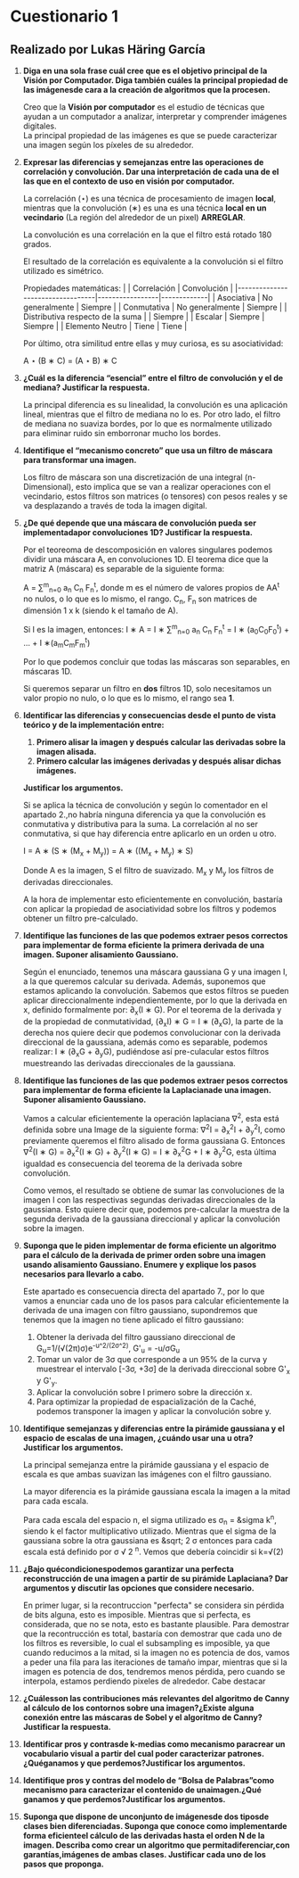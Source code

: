 # Cuestionario 1
## Realizado por Lukas Häring García

1. **Diga en una sola frase cuál cree que es el objetivo principal de la Visión por Computador. Diga también cuáles la principal propiedad de las imágenesde cara a la creación de algoritmos que la procesen.**

    Creo que la **Visión por computador** es el estudio de técnicas que ayudan a un computador a analizar, interpretar y comprender imágenes digitales.
    <br>
    La principal propiedad de las imágenes es que se puede caracterizar una imagen según los píxeles de su alrededor.

2. **Expresar las diferencias y semejanzas entre las operaciones de correlación y convolución. Dar una interpretación de cada una de el las que en el contexto de uso en visión por computador.**

    La correlación (&sstarf;) es una técnica de procesamiento de imagen **local**, mientras que la convolución (&lowast;) es una es una técnica **local en un vecindario** (La región del alrededor de un pixel) **ARREGLAR**.
    
    La convolución es una correlación en la que el filtro está rotado 180 grados.

    El resultado de la correlación es equivalente a la convolución si el filtro utilizado es simétrico.

    Propiedades matemáticas:
    |                                  | Correlación     | Convolución |
    |----------------------------------|-----------------|-------------|
    | Asociativa                       | No generalmente | Siempre     |
    | Conmutativa                      | No generalmente | Siempre     |
    | Distributiva respecto de la suma |                 | Siempre     |
    | Escalar                          | Siempre         | Siempre     |
    | Elemento Neutro                  | Tiene           | Tiene       |
    
    Por último, otra similitud entre ellas y muy curiosa, es su asociatividad:

    A &sstarf; (B &lowast; C) = (A &sstarf; B) &lowast; C 


3. **¿Cuál es la diferencia “esencial” entre el filtro de convolución y el de mediana? Justificar la  respuesta.**

    La principal diferencia es su linealidad, la convolución es una aplicación lineal, mientras que el filtro de mediana no lo es. Por otro lado, el filtro de mediana no suaviza bordes, por lo que es normalmente utilizado para eliminar ruido sin emborronar mucho los bordes.

4. **Identifique el “mecanismo concreto” que usa un filtro de máscara para transformar una imagen.**

    Los filtro de máscara son una discretización de una integral (n-Dimensional), esto implica que se van a realizar operaciones con el vecindario, estos filtros son matrices (o tensores) con pesos reales y se va desplazando a través de toda la imagen digital. 

5. **¿De qué depende que una máscara de convolución pueda ser implementadapor convoluciones 1D? Justificar la respuesta.**

    Por el teoreoma de descomposición en valores singulares podemos dividir una máscara A, en convoluciones 1D. El teorema dice que la matriz A (máscara) es separable de la siguiente forma: 
    
    A = &sum;<sup>m</sup><sub>n=0</sub> a<sub>n</sub> C<sub>n</sub> F<sub>n</sub><sup>t</sup>, donde m es el número de valores propios de AA<sup>t</sup> no nulos, o lo que es lo mismo, el rango. C<sub>n</sub>, F<sub>n</sub> son matrices de dimensión 1 x k (siendo k el tamaño de A).

    Si I es la imagen, entonces:  I &lowast; A = I &lowast; &sum;<sup>m</sup><sub>n=0</sub> a<sub>n</sub> C<sub>n</sub> F<sub>n</sub><sup>t</sup> = I &lowast; (a<sub>0</sub>C<sub>0</sub>F<sub>0</sub><sup>t</sup>) + ... + I &lowast;(a<sub>m</sub>C<sub>m</sub>F<sub>m</sub><sup>t</sup>)

    Por lo que podemos concluir que todas las máscaras son separables, en máscaras 1D.

    Si queremos separar un filtro en **dos** filtros 1D, solo necesitamos un valor propio no nulo, o lo que es lo mismo, el rango sea **1**.
    

6. **Identificar las diferencias y consecuencias desde el punto de vista teórico y de la implementación entre:**
    1. **Primero alisar la imagen y después calcular las derivadas sobre la imagen alisada.**
    2. **Primero calcular las imágenes derivadas y después alisar dichas imágenes.** 
    
    **Justificar los argumentos.**

    Si se aplica la técnica de convolución y según lo comentador en el apartado 2.,no habría ninguna diferencia ya que la convolución es conmutativa y distributiva para la suma. La correlación al no ser conmutativa, si que hay diferencia entre aplicarlo en un orden u otro. 

    I = A &lowast; (S &lowast; (M<sub>x</sub> + M<sub>y</sub>)) = A &lowast; ((M<sub>x</sub> + M<sub>y</sub>) &lowast; S)

    Donde A es la imagen, S el filtro de suavizado. M<sub>x</sub> y M<sub>y</sub> los filtros de derivadas direccionales.

    A la hora de implementar esto eficientemente en convolución, bastaría con aplicar la propiedad de asociatividad sobre los filtros y podemos obtener un filtro pre-calculado. 

7. **Identifique las funciones de las que podemos extraer pesos correctos para implementar de forma eficiente la primera derivada de una imagen. Suponer alisamiento Gaussiano.**

    Según el enunciado, tenemos una máscara gaussiana G y una imagen I, a la que queremos calcular su derivada. Además, suponemos que estamos aplicando la convolución. Sabemos que estos filtros se pueden aplicar direccionalmente independientemente, por lo que la derivada en x, definido formalmente por: &part;<sub>x</sub>(I &lowast; G). Por el teorema de la derivada y de la propiedad de conmutatividad, (&part;<sub>x</sub>I) &lowast; G = I &lowast; (&part;<sub>x</sub>G), la parte de la derecha nos quiere decir que podemos convolucionar con la derivada direccional de la gaussiana, además como es separable, podemos realizar: I &lowast; (&part;<sub>x</sub>G + &part;<sub>y</sub>G), pudiéndose así pre-culacular estos filtros muestreando las derivadas direccionales de la gaussiana.

8. **Identifique las funciones de las que podemos extraer pesos correctos para implementar de forma eficiente la Laplacianade una imagen. Suponer alisamiento Gaussiano.**

    Vamos a calcular eficientemente la operación laplaciana &nabla;<sup>2</sup>, esta está definida sobre una Image de la siguiente forma: &nabla;<sup>2</sup>I =  &part;<sub>x</sub><sup>2</sup>I + &part;<sub>y</sub><sup>2</sup>I, como previamente queremos el filtro alisado de forma gaussiana G. Entonces &nabla;<sup>2</sup>(I &lowast; G) =  &part;<sub>x</sub><sup>2</sup>(I &lowast; G) + &part;<sub>y</sub><sup>2</sup>(I &lowast; G) =  I &lowast; &part;<sub>x</sub><sup>2</sup>G + I &lowast; &part;<sub>y</sub><sup>2</sup>G, esta última igualdad es consecuencia del teorema de la derivada sobre convolución.

    Como vemos, el resultado se obtiene de sumar las convoluciones de la imagen I con las respectivas segundas derivadas direccionales de la gaussiana. Esto quiere decir que, podemos pre-calcular la muestra de la segunda derivada de la gaussiana direccional y aplicar la convolución sobre la imagen.

9. **Suponga que le piden implementar de forma eficiente un algoritmo para el cálculo de la derivada de primer orden sobre una imagen usando alisamiento Gaussiano. Enumere y explique los pasos necesarios para llevarlo a cabo.**

    Este apartado es consecuencia directa del apartado 7., por lo que vamos a enunciar cada uno de los pasos para calcular eficientemente la derivada de una imagen con filtro gaussiano, supondremos que tenemos que la imagen no tiene aplicado el filtro gaussiano:
    1. Obtener la derivada del filtro gaussiano direccional de G<sub>u</sub>=1/(&#8730;(2&pi;)&sigma;)e<sup>-u^2/(2&sigma;^2)</sup>, G'<sub>u</sub> = -u/&sigma;G<sub>u</sub>
    2. Tomar un valor de 3&sigma; que corresponde a un 95% de la curva y muestrear el intervalo [-3&sigma;, +3&sigma;] de la derivada direccional sobre G'<sub>x</sub> y G'<sub>y</sub>.
    3. Aplicar la convolución sobre I primero sobre la dirección x.
    4. Para optimizar la propiedad de espacialización de la Caché, podemos transponer la imagen y aplicar la convolución sobre y.



10. **Identifique semejanzas y diferencias entre la pirámide gaussiana y el espacio de escalas de una imagen, ¿cuándo usar una u otra? Justificar los argumentos.**

    La principal semejanza entre la pirámide gaussiana y el espacio de escala es que ambas suavizan las imágenes con el filtro gaussiano.
    
    La mayor diferencia es la pirámide gaussiana escala la imagen a la mitad para cada escala.

    Para cada escala del espacio n, el sigma utilizado es &sigma;<sub>n</sub> = &sigma k<sup>n</sup>, siendo k el factor multiplicativo utilizado. Mientras que el sigma de la gaussiana sobre la otra gaussiana es &sqrt; 2 &sigma; entonces para cada escala está definido por &sigma; &#8730; 2 <sup>n</sup>. Vemos que debería coincidir si k=&#8730;(2)
11. **¿Bajo quécondicionespodemos garantizar una perfecta reconstrucción de una imagen a partir de su pirámide Laplaciana? Dar argumentos y discutir las opciones que considere necesario.**

    En primer lugar, si la recontruccion "perfecta" se considera sin pérdida de bits alguna, esto es imposible. Mientras que si perfecta, es considerada, que no se nota, esto es bastante plausible. Para demostrar que la recontrucción es total, bastaría con demostrar que cada uno de los filtros es reversible, lo cual el subsampling es imposible, ya que cuando reducimos a la mitad, si la imagen no es potencia de dos, vamos a peder una fila para las iteraciones de tamaño impar, mientras que si la imagen es potencia de dos, tendremos menos pérdida, pero cuando se interpola, estamos perdiendo pixeles de alrededor. Cabe destacar  

12. **¿Cuálesson las contribuciones más relevantes del algoritmo de Canny al cálculo de los contornos sobre una imagen?¿Existe alguna conexión entre las máscaras de Sobel y el algoritmo de Canny? Justificar la respuesta.**

13. **Identificar pros y contrasde k-medias como mecanismo paracrear un vocabulario visual a partir del cual poder caracterizar patrones.¿Quéganamos y que perdemos?Justificar los argumentos.**

14. **Identifique pros y contras del modelo de “Bolsa de Palabras”como mecanismo para caracterizar el contenido de unaimagen.¿Qué ganamos y que perdemos?Justificar los argumentos.**

15. **Suponga que dispone de unconjunto de imágenesde dos tiposde clases bien diferenciadas. Suponga que conoce como implementarde forma eficienteel cálculo de las derivadas hasta el orden N de la imagen. Describa como crear un algoritmo que permitadiferenciar,con garantías,imágenes de ambas clases. Justificar cada uno de los pasos que proponga.**
